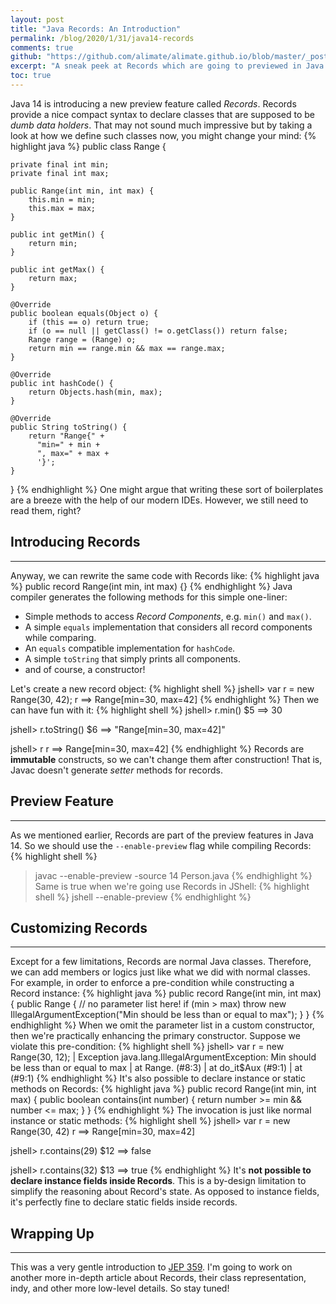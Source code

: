 ```yaml
---
layout: post
title: "Java Records: An Introduction"
permalink: /blog/2020/1/31/java14-records
comments: true
github: "https://github.com/alimate/alimate.github.io/blob/master/_posts/2020-1-31-java14-records.md"
excerpt: "A sneak peek at Records which are going to previewed in Java 14"
toc: true
---
```

Java 14 is introducing a new preview feature called *Records*. Records provide a nice compact syntax to declare classes that are supposed to be *dumb data holders*. That may not sound much impressive but by taking a look at how we define such classes now, you might change your mind:
{% highlight java %}
public class Range {
    
    private final int min;
    private final int max;

    public Range(int min, int max) {
        this.min = min;
        this.max = max;
    }

    public int getMin() {
        return min;
    }

    public int getMax() {
        return max;
    }

    @Override
    public boolean equals(Object o) {
        if (this == o) return true;
        if (o == null || getClass() != o.getClass()) return false;
        Range range = (Range) o;
        return min == range.min && max == range.max;
    }

    @Override
    public int hashCode() {
        return Objects.hash(min, max);
    }

    @Override
    public String toString() {
        return "Range{" +
          "min=" + min +
          ", max=" + max +
          '}';
    }
}
{% endhighlight %}
One might argue that writing these sort of boilerplates are a breeze with the help of our modern IDEs. However, we still need to read them, right? 

## Introducing Records
---
Anyway, we can rewrite the same code with Records like:
{% highlight java %}
public record Range(int min, int max) {}
{% endhighlight %}
Java compiler generates the following methods for this simple one-liner:
 - Simple methods to access *Record Components*, e.g. `min()` and `max()`.
 - A simple `equals` implementation that considers all record components while comparing.
 - An `equals` compatible implementation for `hashCode`.
 - A simple `toString` that simply prints all components.
 - and of course, a constructor!

Let's create a new record object:
{% highlight shell %}
jshell> var r = new Range(30, 42);
r ==> Range[min=30, max=42]
{% endhighlight %}
 Then we can have fun with it:
{% highlight shell %}
jshell> r.min()
$5 ==> 30

jshell> r.toString()
$6 ==> "Range[min=30, max=42]"

jshell> r
r ==> Range[min=30, max=42]
{% endhighlight %}
Records are **immutable** constructs, so we can't change them after construction! That is, Javac doesn't generate *setter* methods for records.

## Preview Feature
---
As we mentioned earlier, Records are part of the preview features in Java 14. So we should use the `--enable-preview` flag while compiling Records:
{% highlight shell %}
> javac --enable-preview -source 14 Person.java
{% endhighlight %}
Same is true when we're going use Records in JShell:
{% highlight shell %}
> jshell --enable-preview
{% endhighlight %}

## Customizing Records
---
Except for a few limitations, Records are normal Java classes. Therefore, we can add members or logics just like what we did with normal classes. For example, in order to enforce a pre-condition while constructing a Record instance:
{% highlight java %}
public record Range(int min, int max) {
    public Range { // no parameter list here!
        if (min > max) 
            throw new IllegalArgumentException("Min should be less than or equal to max");
    }
}
{% endhighlight %}
When we omit the parameter list in a custom constructor, then we're practically enhancing the primary constructor. Suppose we violate this pre-condition:
{% highlight shell %}
jshell> var r = new Range(30, 12);
|  Exception java.lang.IllegalArgumentException: Min should be less than or equal to max
|        at Range.<init> (#8:3)
|        at do_it$Aux (#9:1)
|        at (#9:1)
{% endhighlight %}
It's also possible to declare instance or static methods on Records:
{% highlight java %}
public record Range(int min, int max) {
    public boolean contains(int number) {
        return number >= min && number <= max;
    }
}
{% endhighlight %}
The invocation is just like normal instance or static methods:
{% highlight shell %}
jshell> var r = new Range(30, 42)
r ==> Range[min=30, max=42]

jshell> r.contains(29)
$12 ==> false

jshell> r.contains(32)
$13 ==> true
{% endhighlight %}
It's **not possible to declare instance fields inside Records**. This is a by-design limitation to simplify the reasoning about Record's state. As opposed to instance fields, it's perfectly fine to declare static fields inside records.

## Wrapping Up
---
This was a very gentle introduction to [JEP 359](https://openjdk.java.net/jeps/359). I'm going to work on another more in-depth article about Records, their class representation, indy, and other more low-level details. So stay tuned!